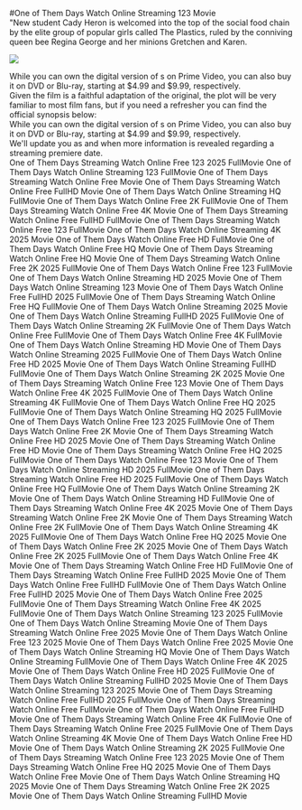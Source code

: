 #One of Them Days Watch Online Streaming 123 Movie  
"New student Cady Heron is welcomed into the top of the social food chain by the elite group of popular girls called The Plastics, ruled by the conniving queen bee Regina George and her minions Gretchen and Karen.  
  
[![](https://i.imgur.com/qSNzIqt.png)](https://movie.rssnews.media/hYmEBEEB.php)  
  
While you can own the digital version of s on Prime Video, you can also buy it on DVD or Blu-ray, starting at $4.99 and $9.99, respectively.  
Given the film is a faithful adaptation of the original, the plot will be very familiar to most film fans, but if you need a refresher you can find the official synopsis below:  
While you can own the digital version of s on Prime Video, you can also buy it on DVD or Blu-ray, starting at $4.99 and $9.99, respectively.  
We'll update you as and when more information is revealed regarding a streaming premiere date.  
One of Them Days Streaming Watch Online Free 123 2025 FullMovie
One of Them Days Watch Online Streaming 123 FullMovie
One of Them Days Streaming Watch Online Free Movie
One of Them Days Streaming Watch Online Free FullHD Movie
One of Them Days Watch Online Streaming HQ FullMovie
One of Them Days Watch Online Free 2K FullMovie
One of Them Days Streaming Watch Online Free 4K Movie
One of Them Days Streaming Watch Online Free FullHD FullMovie
One of Them Days Streaming Watch Online Free 123 FullMovie
One of Them Days Watch Online Streaming 4K 2025 Movie
One of Them Days Watch Online Free HD FullMovie
One of Them Days Watch Online Free HQ Movie
One of Them Days Streaming Watch Online Free HQ Movie
One of Them Days Streaming Watch Online Free 2K 2025 FullMovie
One of Them Days Watch Online Free 123 FullMovie
One of Them Days Watch Online Streaming HD 2025 Movie
One of Them Days Watch Online Streaming 123 Movie
One of Them Days Watch Online Free FullHD 2025 FullMovie
One of Them Days Streaming Watch Online Free HQ FullMovie
One of Them Days Watch Online Streaming 2025 Movie
One of Them Days Watch Online Streaming FullHD 2025 FullMovie
One of Them Days Watch Online Streaming 2K FullMovie
One of Them Days Watch Online Free FullMovie
One of Them Days Watch Online Free 4K FullMovie
One of Them Days Watch Online Streaming HD Movie
One of Them Days Watch Online Streaming 2025 FullMovie
One of Them Days Watch Online Free HD 2025 Movie
One of Them Days Watch Online Streaming FullHD FullMovie
One of Them Days Watch Online Streaming 2K 2025 Movie
One of Them Days Streaming Watch Online Free 123 Movie
One of Them Days Watch Online Free 4K 2025 FullMovie
One of Them Days Watch Online Streaming 4K FullMovie
One of Them Days Watch Online Free HQ 2025 FullMovie
One of Them Days Watch Online Streaming HQ 2025 FullMovie
One of Them Days Watch Online Free 123 2025 FullMovie
One of Them Days Watch Online Free 2K Movie
One of Them Days Streaming Watch Online Free HD 2025 Movie
One of Them Days Streaming Watch Online Free HD Movie
One of Them Days Streaming Watch Online Free HQ 2025 FullMovie
One of Them Days Watch Online Free 123 Movie
One of Them Days Watch Online Streaming HD 2025 FullMovie
One of Them Days Streaming Watch Online Free HD 2025 FullMovie
One of Them Days Watch Online Free HQ FullMovie
One of Them Days Watch Online Streaming 2K Movie
One of Them Days Watch Online Streaming HD FullMovie
One of Them Days Streaming Watch Online Free 4K 2025 Movie
One of Them Days Streaming Watch Online Free 2K Movie
One of Them Days Streaming Watch Online Free 2K FullMovie
One of Them Days Watch Online Streaming 4K 2025 FullMovie
One of Them Days Watch Online Free HQ 2025 Movie
One of Them Days Watch Online Free 2K 2025 Movie
One of Them Days Watch Online Free 2K 2025 FullMovie
One of Them Days Watch Online Free 4K Movie
One of Them Days Streaming Watch Online Free HD FullMovie
One of Them Days Streaming Watch Online Free FullHD 2025 Movie
One of Them Days Watch Online Free FullHD FullMovie
One of Them Days Watch Online Free FullHD 2025 Movie
One of Them Days Watch Online Free 2025 FullMovie
One of Them Days Streaming Watch Online Free 4K 2025 FullMovie
One of Them Days Watch Online Streaming 123 2025 FullMovie
One of Them Days Watch Online Streaming Movie
One of Them Days Streaming Watch Online Free 2025 Movie
One of Them Days Watch Online Free 123 2025 Movie
One of Them Days Watch Online Free 2025 Movie
One of Them Days Watch Online Streaming HQ Movie
One of Them Days Watch Online Streaming FullMovie
One of Them Days Watch Online Free 4K 2025 Movie
One of Them Days Watch Online Free HD 2025 FullMovie
One of Them Days Watch Online Streaming FullHD 2025 Movie
One of Them Days Watch Online Streaming 123 2025 Movie
One of Them Days Streaming Watch Online Free FullHD 2025 FullMovie
One of Them Days Streaming Watch Online Free FullMovie
One of Them Days Watch Online Free FullHD Movie
One of Them Days Streaming Watch Online Free 4K FullMovie
One of Them Days Streaming Watch Online Free 2025 FullMovie
One of Them Days Watch Online Streaming 4K Movie
One of Them Days Watch Online Free HD Movie
One of Them Days Watch Online Streaming 2K 2025 FullMovie
One of Them Days Streaming Watch Online Free 123 2025 Movie
One of Them Days Streaming Watch Online Free HQ 2025 Movie
One of Them Days Watch Online Free Movie
One of Them Days Watch Online Streaming HQ 2025 Movie
One of Them Days Streaming Watch Online Free 2K 2025 Movie
One of Them Days Watch Online Streaming FullHD Movie
